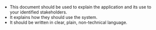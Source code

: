 * This document should be used to explain the application and its use to your identified stakeholders.
* It explains how they should use the system.
* It should be written in clear, plain, non-technical language.